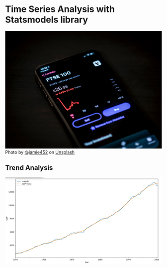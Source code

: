 # Time Series Analysis with Statsmodels library

![Unsplash](/images/stocks.jpg)
Photo by [@jamie452](https://unsplash.com/@jamie452) on [Unsplash](https://unsplash.com/)

## Trend Analysis
![Trend](/images/gdp%20trend.png)
